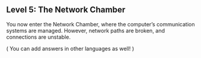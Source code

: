 ## Level 5: The Network Chamber 

You now enter the Network Chamber, where the computer’s communication systems are managed. However, network paths are broken, and connections are unstable.

 ( You can add answers in other languages as well! )